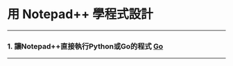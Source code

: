 # 用 Notepad++ 學程式設計

-----

### 1. 讓Notepad++直接執行Python或Go的程式 [Go](npp-execute-setting.htm "讓Notepad++直接執行Python或Go的程式")

-----
